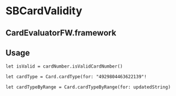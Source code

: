 # SBCardValidity

## CardEvaluatorFW.framework


## Usage

``` Chack validity
let isValid = cardNumber.isValidCardNumber()
```

``` Card type by regular expresion
let cardType = Card.cardType(for: "4929804463622139"!
```

``` Card type by range
let cardTypeByRange = Card.cardTypeByRange(for: updatedString)
```

